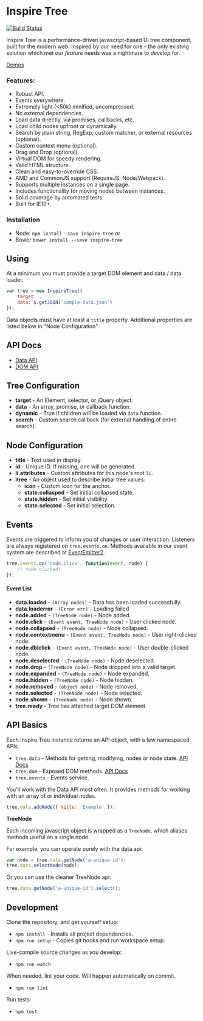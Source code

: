 # Inspire Tree

[![Build Status](https://travis-ci.org/helion3/inspire-tree.svg)](https://travis-ci.org/helion3/inspire-tree)

Inspire Tree is a performance-driven javascript-based UI tree component, built for the modern web. Inspired by
our need for one - the only existing solution which met our *feature* needs was a nightmare to *develop* for.


[Demos](http://helion3.com/inspire-tree/)

### Features:

- Robust API.
- Events everywhere.
- Extremely light (<50k) minified, uncompressed.
- No external dependencies.
- Load data directly, via promises, callbacks, etc.
- Load child nodes upfront or dynamically.
- Search by plain string, RegExp, custom matcher, or external resources (optional).
- Custom context menu (optional).
- Drag and Drop (optional).
- Virtual DOM for speedy rendering.
- Valid HTML structure.
- Clean and easy-to-override CSS.
- AMD and CommonJS support (RequireJS, Node/Webpack).
- Supports multiple instances on a single page.
- Includes functionality for moving nodes between instances.
- Solid coverage by automated tests.
- Built for IE10+.

### Installation

- Node: `npm install -save inspire-tree` or
- Bower `bower install --save inspire-tree`

## Using

At a minimum you must provide a target DOM element and data / data loader.

```js
var tree = new InspireTree({
    target: ,
    data: $.getJSON('sample-data.json')
});
```

Data objects must have at least a `title` property. Additional properties are listed below in "Node Configuration".

## API Docs

- [Data API](docs/data.md)
- [DOM API](docs/dom.md)

## Tree Configuration

- **target** - An Element, selector, or jQuery object.
- **data** - An array, promise, or callback function.
- **dynamic** - True if children will be loaded via `data` function.
- **search** - Custom search callback (for external handling of entire search).

## Node Configuration

- **title** - Text used in display.
- **id** - Unique ID. If missing, one will be generated.
- **li.attributes** - Custom attributes for this node's root `li`.
- **itree** - An object used to describe initial tree values:
	+ **icon** - Custom icon for the anchor.
	+ **state.collasped** - Set initial collapsed state.
	+ **state.hidden** - Set initial visibility.
	+ **state.selected** - Set initial selection.

## Events

Events are triggered to inform you of changes or user interaction. Listeners are always registered on `tree.events.on`. Methods available in our event system are described at [EventEmitter2](https://github.com/asyncly/EventEmitter2).

```js
tree.events.on('node.click', function(event, node) {
    // node clicked!
});
```

#### Event List


- **data.loaded** - `(Array nodes)` - Data has been loaded successfully.
- **data.loaderror** - `(Error err)` - Loading failed.
- **node.added** - `(TreeNode node)` - Node added.
- **node.click** - `(Event event, TreeNode node)` - User clicked node.
- **node.collapsed** - `(TreeNode node)` - Node collapsed.
- **node.contextmenu** - `(Event event, TreeNode node)` - User right-clicked node.
- **node.dblclick** - `(Event event, TreeNode node)` - User double-clicked node.
- **node.deselected** - `(TreeNode node)` - Node deselected.
- **node.drop** - `(TreeNode node)` - Node dropped into a valid target.
- **node.expanded** - `(TreeNode node)` - Node expanded.
- **node.hidden** - `(TreeNode node)` - Node hidden.
- **node.removed** - `(object node)` - Node removed.
- **node.selected** - `(TreeNode node)` - Node selected.
- **node.shown** - `(TreeNode node)` - Node shown.
- **tree.ready** - Tree has attached target DOM element.

## API Basics

Each Inspire Tree instance returns an API object, with a few namespaced APIs.

- `tree.data` - Methods for getting, modifying, nodes or node state. [API Docs](docs/data.md)
- `tree.dom` - Exposed DOM methods. [API Docs](docs/dom.md)
- `tree.events` - Events service.

You'll work with the Data API most often. It provides methods for working with an array of or individual nodes.

```js
tree.data.addNode({ title: 'Example' });
```

**TreeNode**

Each incoming javascript object is wrapped as a `TreeNode`, which aliases methods useful on a single node.

For example, you can operate purely with the data api:

```js
var node = tree.data.getNode('a-unique-id');
tree.data.selectNode(node);
```

Or you can use the cleaner TreeNode api:

```js
tree.data.getNode('a-unique-id').select();
```

## Development

Clone the repository, and get yourself setup:

- `npm install` - Installs all project dependencies.
- `npm run setup` - Copies git hooks and run workspace setup.

Live-compile source changes as you develop:

- `npm run watch`

When needed, lint your code. Will happen automatically on commit.

- `npm run lint`

Run tests:

- `npm test`
